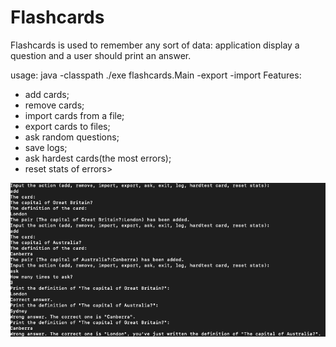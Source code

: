 # Flashcards
Flashcards is used to remember any sort of data: application display a question and a user should print an answer.

usage: java -classpath ./exe flashcards.Main -export <nameOfFileWithCards> -import <nameOfFile>
Features:
 - add cards; 
 - remove cards; 
 - import cards from a file; 
 - export cards to files;
 - ask random questions;
 - save logs; 
 - ask hardest cards(the most errors);
 - reset stats of errors>
 
![screen](screen.png?raw=true "Optional Title")
